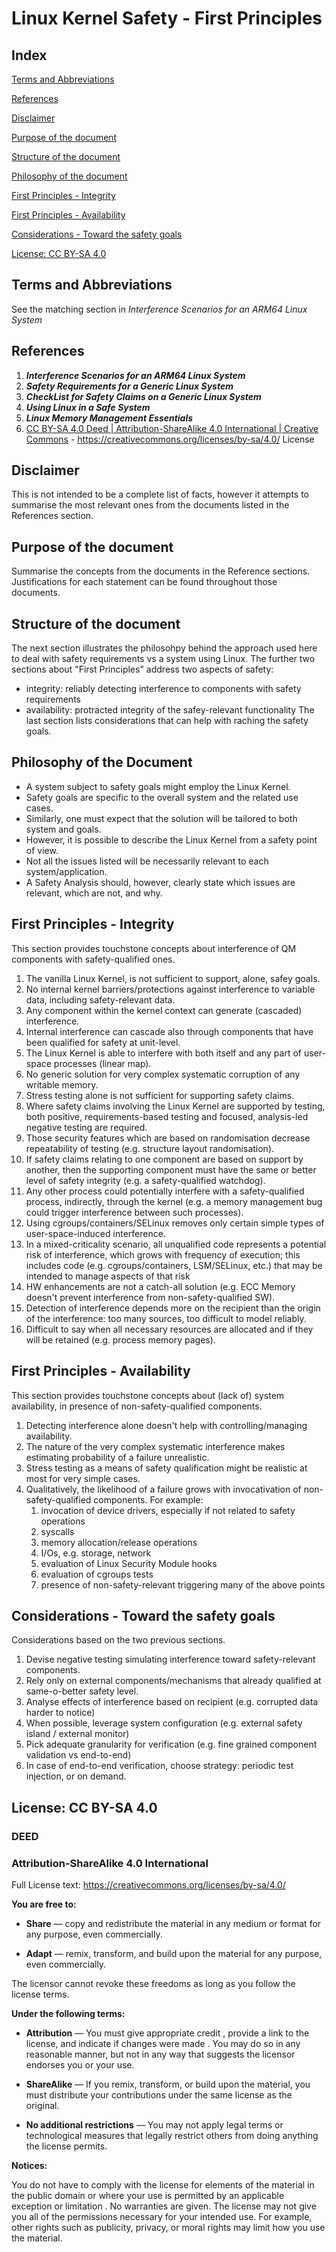 # **Linux Kernel Safety - First Principles**

## Index

[Terms and Abbreviations](#Terms-and-Abbreviations)

[References](#References)

[Disclaimer](#Disclaimer)

[Purpose of the document](#Purpose-of-the-document)

[Structure of the document](#Structure-of-the-document)

[Philosophy of the document](#Philosophy-of-the-document)

[First Principles - Integrity](#First-Principles---Integrity)

[First Principles - Availability](#First-Principles---Availability)

[Considerations - Toward the safety goals](#Considerations---Toward-the-safety-goals)

[License: CC BY-SA 4.0](#License-CC-BY-SA-40)

## **Terms and Abbreviations**

   See the matching section in *Interference Scenarios for an ARM64 Linux System*

## **References**

1. ***Interference Scenarios for an ARM64 Linux System***
2. ***Safety Requirements for a Generic Linux System***
3. ***CheckList for Safety Claims on a Generic Linux System***
4. ***Using Linux in a Safe System***
5. ***Linux Memory Management Essentials***
6. [CC BY-SA 4.0 Deed | Attribution-ShareAlike 4.0 International | Creative Commons](https://creativecommons.org/licenses/by-sa/4.0/) - <https://creativecommons.org/licenses/by-sa/4.0/> License


## **Disclaimer**
This is not intended to be a complete list of facts, however it attempts
to summarise the most relevant ones from the documents listed in the
References section.

## **Purpose of the document**
Summarise the concepts from the documents in the Reference sections.
Justifications for each statement can be found throughout those documents.

## **Structure of the document**
The next section illustrates the philosohpy behind the approach used here to
deal with safety requirements vs a system using Linux.
The further two sections about "First Principles" address two aspects of safety:
-  integrity: reliably detecting interference to components with safety requirements
-  availability: protracted integrity of the safey-relevant functionality
The last section lists considerations that can help with raching the safety goals.


## **Philosophy of the Document**
*  A system subject to safety goals might employ the Linux Kernel.
*  Safety goals are specific to the overall system and the related use cases.
*  Similarly, one must expect that the solution will be tailored to both system and goals.
*  However, it is possible to describe the Linux Kernel from a safety point of view.
*  Not all the issues listed will be necessarily relevant to each system/application.
*  A Safety Analysis should, however, clearly state which issues are relevant, which are not, and why.


## **First Principles - Integrity**
This section provides touchstone concepts about interference of QM components with
safety-qualified ones.

1. The vanilla Linux Kernel, is not sufficient to support, alone, safey goals.
2. No internal kernel barriers/protections against interference to variable data, including safety-relevant data.
3. Any component within the kernel context can generate (cascaded) interference.
4. Internal interference can cascade also through components that have been qualified for safety at unit-level.
5. The Linux Kernel is able to interfere with both itself and any part of user-space processes (linear map).
6. No generic solution for very complex systematic corruption of any writable memory.
7. Stress testing alone is not sufficient for supporting safety claims.
8. Where safety claims involving the Linux Kernel are supported by testing, both positive, requirements-based testing and focused, analysis-led negative testing are required.
9. Those security features which are based on randomisation decrease repeatability of testing (e.g. structure layout randomisation).
10. If safety claims relating to one component are based on support by another, then the supporting component must have the same or better level of safety integrity (e.g. a safety-qualified watchdog).
11. Any other process could potentially interfere with a safety-qualified process, indirectly, through the kernel (e.g. a memory management bug could trigger interference between such processes).
12. Using cgroups/containers/SELinux removes only certain simple types of user-space-induced interference.
13. In a mixed-criticality scenario, all unqualified code represents a potential risk of interference, which grows with frequency of execution; this includes code (e.g. cgroups/containers, LSM/SELinux, etc.) that may be intended to manage aspects of that risk 
14. HW enhancements are not a catch-all solution (e.g. ECC Memory doesn't prevent interference from non-safety-qualified SW).
15. Detection of interference depends more on the recipient than the origin of the interference: too many sources, too difficult to model reliably.
16. Difficult to say when all necessary resources are allocated and if they will be retained (e.g. process memory pages).


## **First Principles - Availability**
This section provides touchstone concepts about (lack of) system availability, in presence of non-safety-qualified components.

1. Detecting interference alone doesn't help with controlling/managing availability.
2. The nature of the very complex systematic interference makes estimating probability of a failure unrealistic.
3. Stress testing as a means of safety qualification might be realistic at most for very simple cases.
4. Qualitatively, the likelihood of a failure grows with invocativation of non-safety-qualified components. For example:
   1. invocation of device drivers, especially if not related to safety operations
   2. syscalls
   3. memory allocation/release operations
   4. I/Os, e.g. storage, network
   5. evaluation of Linux Security Module hooks
   6. evaluation of cgroups tests
   7. presence of non-safety-relevant triggering many of the above points


## **Considerations - Toward the safety goals**
Considerations based on the two previous sections.

1. Devise negative testing simulating interference toward safety-relevant components.
2. Rely only on external components/mechanisms that already qualified at same-o-better safety level.
3. Analyse effects of interference based on recipient (e.g. corrupted data harder to notice)
4. When possible, leverage system configuration (e.g. external safety island / external monitor)
5. Pick adequate granularity for verification (e.g. fine grained component validation vs end-to-end)
6. In case of end-to-end verification, choose strategy: periodic test injection, or on demand.


## **License: CC BY-SA 4.0**

### **DEED**
### **Attribution-ShareAlike 4.0 International**

Full License text: <https://creativecommons.org/licenses/by-sa/4.0/>

**You are free to:**

* **Share** — copy and redistribute the material in any medium or format for any purpose, even commercially.

* **Adapt** — remix, transform, and build upon the material for any purpose, even commercially.

The licensor cannot revoke these freedoms as long as you follow the license terms.

**Under the following terms:**

* **Attribution** — You must give appropriate credit , provide a link to the license, and indicate if changes were made . You may do so in any reasonable manner, but not in any way that suggests the licensor endorses you or your use.

* **ShareAlike** — If you remix, transform, or build upon the material, you must distribute your contributions under the same license as the original.

* **No additional restrictions** — You may not apply legal terms or technological measures that legally restrict others from doing anything the license permits.

**Notices:**

You do not have to comply with the license for elements of the material in the public domain or where your use is permitted by an applicable exception or limitation .
No warranties are given. The license may not give you all of the permissions necessary for your intended use. For example, other rights such as publicity, privacy, or moral rights may limit how you use the material.
